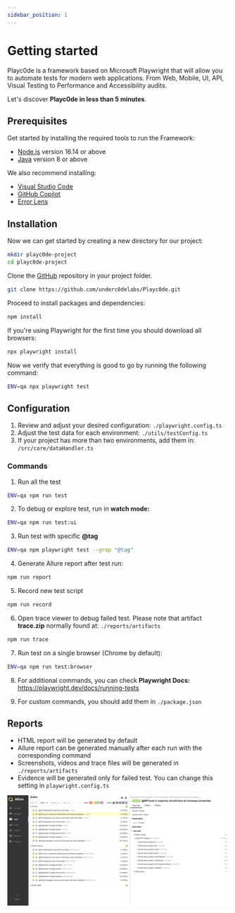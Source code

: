 ```yaml
---
sidebar_position: 1
---
```


# Getting started

Playc0de is a framework based on Microsoft Playwright that will allow you to automate tests for modern web applications. From Web, Mobile, UI, API, Visual Testing to Performance and Accessibility audits.

Let's discover **Playc0de in less than 5 minutes**.

## Prerequisites

Get started by installing the required tools to run the Framework:

- [Node.js](https://nodejs.org/en) version 16.14 or above
- [Java]( https://www.java.com/es/download/) version 8 or above

We also recommend installing: 

- [Visual Studio Code](https://code.visualstudio.com)
- [GitHub Copilot](https://marketplace.visualstudio.com/items?itemName=GitHub.copilot)
- [Error Lens](https://marketplace.visualstudio.com/items?itemName=usernamehw.errorlens)

## Installation

Now we can get started by creating a new directory for our project:
```bash
mkdir playc0de-project
cd playc0de-project
```

Clone the [GitHub](https://github.com/underc0delabs/Playc0de) repository in your project folder.

```bash
git clone https://github.com/underc0delabs/Playc0de.git
```

Proceed to install packages and dependencies:
```bash
npm install
```

If you're using Playwright for the first time you should download all browsers:
```bash
npx playwright install
```

Now we verify that everything is good to go by running the following command:
```bash
ENV=qa npx playwright test
```

## Configuration

1. Review and adjust your desired configuration: `./playwright.config.ts`
2. Adjust the test data for each environment: `./utils/testConfig.ts`
3. If your project has more than two environments, add them in: `/src/core/dataHandler.ts`

### Commands

1. Run all the test
```bash
ENV=qa npm run test
```

2. To debug or explore test, run in **watch mode:**
```bash
ENV=qa npm run test:ui
```

3. Run test with specific **@tag**
```bash
ENV=qa npm playwright test --grep "@tag"
```

4. Generate Allure report after test run:
```bash
npm run report
```

5. Record new test script
```bash
npm run record
```

6. Open trace viewer to debug failed test. Please note that artifact **trace.zip** normally found at: `./reports/artifacts`
```bash
npm run trace
```

7. Run test on a single browser (Chrome by default):
```bash
ENV=qa npm run test:browser
```

8. For additional commands, you can check **Playwright Docs:** https://playwright.dev/docs/running-tests

9. For custom commands, you should add them in `./package.json`

## Reports

- HTML report will be generated by default
- Allure report can be generated manually after each run with the corresponding command
- Screenshots, videos and trace files will be generated in `./reports/artifacts`
- Evidence will be generated only for failed test. You can change this setting in `playwright.config.ts`

![Allure Report](./assets/allure-report.webp)
